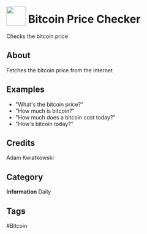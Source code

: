 # <img src="https://raw.githack.com/FortAwesome/Font-Awesome/master/svgs/solid/chart-area.svg" card_color="#22A7F0" width="50" height="50" style="vertical-align:bottom"/> Bitcoin Price Checker
Checks the bitcoin price

## About
Fetches the bitcoin price from the internet

## Examples
* "What's the bitcoin price?"
* "How much is bitcoin?"
* "How much does a bitcoin cost today?"
* "How's bitcoin today?"

## Credits
Adam Kwiatkowski

## Category
**Information**
Daily

## Tags
#Bitcoin

